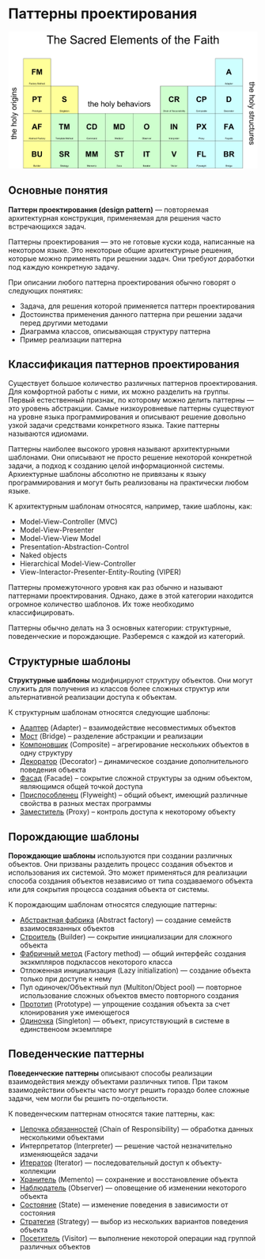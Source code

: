 # Паттерны проектирования
![the sacred elements of faith](../img/sacred_elements.png)

## Основные понятия

**Паттерн проектирования (design pattern)** — повторяемая архитектурная конструкция, применяемая для решения часто встречающихся задач.

Паттерны проектирования — это не готовые куски кода, написанные на некотором языке. Это некоторые общие архитектурные решения, которые можно применять при решении задач. Они требуют доработки под каждую конкретную задачу.

При описании любого паттерна проектирования обычно говорят о следующих понятиях:

- Задача, для решения которой применяется паттерн проектирования
- Достоинства применения данного паттерна при решении задачи перед другими методами
- Диаграмма классов, описывающая структуру паттерна
- Пример реализации паттерна

## Классификация паттернов проектирования
Существует большое количество различных паттернов проектирования. Для комфортной работы с ними, их можно разделить на группы. Первый естественный признак, по которому можно делить паттерны — это уровень абстракции. Самые низкоуровневые паттерны существуют на уровне языка программирования и описывают решение довольно узкой задачи средствами конкретного языка. Такие паттерны называются идиомами.

Паттерны наиболее высокого уровня называют архитектурными шаблонами. Они описывают не просто решение некоторой конкретной задачи, а подход к созданию целой информационной системы. Архиектурные шаблоны абсолютно не привязаны к языку программирования и могут быть реализованы на практически любом языке.

К архитектурным шаблонам относятся, например, такие шаблоны, как:

- Model-View-Controller (MVC)
- Model-View-Presenter
- Model-View-View Model
- Presentation-Abstraction-Control
- Naked objects
- Hierarchical Model-View-Controller
- View-Interactor-Presenter-Entity-Routing (VIPER)

Паттерны промежуточного уровня как раз обычно и называют паттернами проектирования. Однако, даже в этой категории находится огромное количество шаблонов. Их тоже необходимо классифицировать.

Паттерны обычно делать на 3 основных категории: структурные, поведенческие и порождающие. Разберемся с каждой из категорий.

## Структурные шаблоны
**Структурные шаблоны** модифицируют структуру объектов. Они могут служить для получения из классов более сложных структур или альтернативной реализации доступа к объектам.

К структурным шаблонам относятся следующие шаблоны:

- [Адаптер](https://refactoring.guru/uk/design-patterns/adapter) (Adapter) – взаимодействие несовместимых объектов
- [Мост](https://refactoring.guru/uk/design-patterns/bridge) (Bridge) – разделение абстракции и реализации
- [Компоновщик](https://refactoring.guru/uk/design-patterns/composite) (Composite) – агрегирование нескольких объектов в одну структуру
- [Декоратор](https://refactoring.guru/uk/design-patterns/decorator) (Decorator) – динамическое создание дополнительного поведения объекта
- [Фасад](https://refactoring.guru/uk/design-patterns/facade) (Facade) – сокрытие сложной структуры за одним объектом, являющимся общей точкой доступа
- [Приспособленец](https://refactoring.guru/uk/design-patterns/flyweight) (Flyweight) – общий объект, имеющий различные свойства в разных местах программы
- [Заместитель](https://refactoring.guru/uk/design-patterns/proxy) (Proxy) – контроль доступа к некоторому объекту

## Порождающие шаблоны
**Порождающие шаблоны** используются при создании различных объектов. Они призваны разделить процесс создания объектов и использования их системой. Это может применяться для реализации способа создания объектов независимо от типа создаваемого объекта или для сокрытия процесса создания объекта от системы.

К порождающим шаблонам относятся следующие паттерны:

- [Абстрактная фабрика](https://refactoring.guru/uk/design-patterns/abstract-factory) (Abstract factory) — создание семейств взаимосвязанных объектов
- [Строитель](https://refactoring.guru/uk/design-patterns/builder) (Builder) — сокрытие инициализации для сложного объекта
- [Фабричный метод](https://refactoring.guru/uk/design-patterns/factory-method) (Fаctory method) — общий интерфейс создания экзкмпляров подклассов некоторого класса
- Отложенная инициализация (Lazy initialization) — создание объекта только при доступе к нему
- Пул одиночек/Объектный пул (Multiton/Object pool) — повторное использование сложных объектов вместо повторного создания
- [Прототип](https://refactoring.guru/uk/design-patterns/prototype) (Prototype) — упрощение создания объекта за счет клонирования уже имеющегося
- [Одиночка](https://refactoring.guru/uk/design-patterns/singleton) (Singleton) — объект, присутствующий в системе в единственоом экземпляре

## Поведенческие паттерны
**Поведенческие паттерны** описывают способы реализации взаимодействия между объектами различных типов. При таком взаимодействии объекты часто могут решить гораздо более сложные задачи, чем могли бы решить по-отдельности.

К поведенческим паттернам относятся такие паттерны, как:

- [Цепочка обязанностей](https://refactoring.guru/uk/design-patterns/chain-of-responsibility) (Chain of Responsibility) — обработка данных несколькими объектами
- Интерпретатор (Interpreter) — решение частой незначительно изменяющейся задачи
- [Итератор](https://refactoring.guru/uk/design-patterns/iterator) (Iterator) — последовательный доступ к объекту-коллекции
- [Хранитель](https://refactoring.guru/uk/design-patterns/memento) (Memento) — сохранение и восстановление объекта
- [Наблюдатель](https://refactoring.guru/uk/design-patterns/observer) (Observer) — оповещение об изменении некоторого объекта
- [Состояние](https://refactoring.guru/uk/design-patterns/state) (State) — изменение поведения в зависимости от состояния
- [Стратегия](https://refactoring.guru/uk/design-patterns/strategy) (Strategy) — выбор из нескольких вариантов поведения объекта
- [Посетитель](https://refactoring.guru/uk/design-patterns/visitor) (Visitor) — выполнение некоторой операции над группой различных объектов